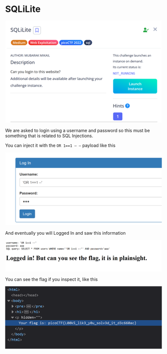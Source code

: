 # SQLiLite

![alt text](img/image.png)

We are asked to login using a username and password so this must be something that is related to SQL Injections.

You can inject it with the `OR 1==1 — —` payload like this

![alt text](<img/Screenshot 2025-09-10 123950.png>)

And eventually you will Logged In and saw this information

![alt text](<img/Screenshot 2025-09-10 123930.png>)

You can see the flag if you inspect it, like this

![alt text](<img/Screenshot 2025-09-10 123937.png>)